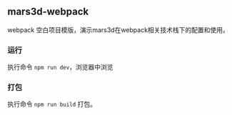 ## mars3d-webpack

webpack 空白项目模版，演示mars3d在webpack相关技术栈下的配置和使用。


### 运行

执行命令 `npm run dev`，浏览器中浏览

### 打包

执行命令 `npm run build` 打包。
